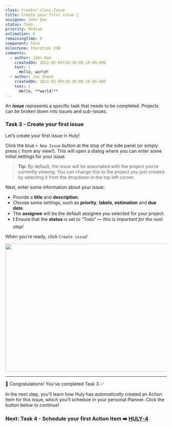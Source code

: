 ```yaml
---
class: tracker.class.Issue
title: Create your first issue 📝
assignee: John Doe
status: Todo
priority: Medium
estimation: 6
remainingTime: 6
component: Core
milestone: Iteration 198
comments:
  - author: John Doe
    createdOn: 2022-02-05t10:30:00.10-05:00Z
    text: |
      Hello, world!
  - author: Joe Shmoe
    createdOn: 2022-02-05t10:35:00.10-05:00Z
    text: |
      Hello, **world!**
---
```

An **issue** represents a specific task that needs to be completed. Projects can be broken down into issues and sub-issues.

### Task 3 - Create your first issue

Let’s create your first issue in Huly!

Click the blue `+ New Issue` button at the stop of the side panel (or simply press `C` from any view!). This will open a dialog where you can enter some initial settings for your issue.

> **Tip:** By default, the issue will be associated with the project you’re currently viewing. You can change this to the project you just created by selecting it from the dropdown in the top left corner.

Next, enter some information about your issue:

* Provide a **title** and **description**.
* Choose some settings, such as **priority**, **labels**, **estimation** and **due date**.
* The **assignee** will be the default assignee you selected for your project.
* ❗ Ensure that the **status** is set to “Todo” — *this is important for the next step!*

When you’re ready, click `Create issue`!

<img src="../files/onboarding-create-issue.gif" width="640" height="400"/>

---

🎉 Congratulations! You’ve completed Task 3 ✅

In the next step, you’ll learn how Huly has *automatically* created an Action Item for this issue, which you’ll schedule in your personal Planner. Click the button below to continue!

### Next: Task 4 - Schedule your first Action Item ➡️  [HULY-4](HULY-4.md)

